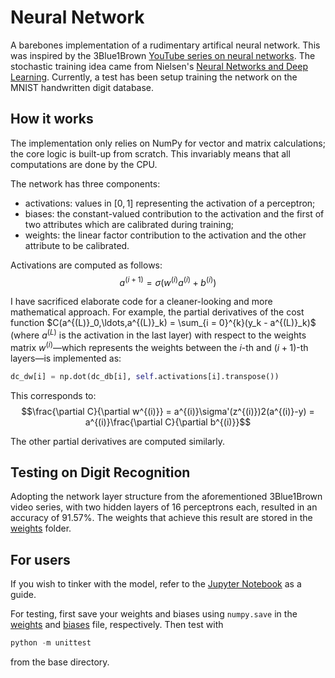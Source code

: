 # Neural Network
A barebones implementation of a rudimentary artifical neural network. This was inspired by the 3Blue1Brown [YouTube series on neural networks](https://youtube.com/playlist?list=PLZHQObOWTQDNU6R1_67000Dx_ZCJB-3pi). The stochastic training idea came from Nielsen's [Neural Networks and Deep Learning](http://neuralnetworksanddeeplearning.com). Currently, a test has been setup training the network on the MNIST handwritten digit database.

## How it works
The implementation only relies on NumPy for vector and matrix calculations; the core logic is built-up from scratch. This invariably means that all computations are done by the CPU.

The network has three components:
- activations: values in $[0,1]$ representing the activation of a perceptron;
- biases: the constant-valued contribution to the activation and the first of two attributes which are calibrated during training;
- weights: the linear factor contribution to the activation and the other attribute to be calibrated.

Activations are computed as follows: 
$$a^{(i+1)} = \sigma(w^{(i)}a^{(i)} + b^{(i)})$$

I have sacrificed elaborate code for a cleaner-looking and more mathematical approach. For example, the partial derivatives of the cost function $C(a^{(L)}_0,\ldots,a^{(L)}_k) = \sum_{i = 0}^{k}(y_k - a^{(L)}_k)$ (where $a^{(L)}$ is the activation in the last layer) with respect to the weights matrix $w^{(i)}$—which represents the weights between the $i$-th and $(i+1)$-th layers—is implemented as:
```python
dc_dw[i] = np.dot(dc_db[i], self.activations[i].transpose())
```
This corresponds to:
$$\frac{\partial C}{\partial w^{(i)}} = a^{(i)}\sigma'(z^{(i)})2(a^{(i)}-y) = a^{(i)}\frac{\partial C}{\partial b^{(i)}}$$

The other partial derivatives are computed similarly.

## Testing on Digit Recognition

Adopting the network layer structure from the aforementioned 3Blue1Brown video series, with two hidden layers of 16 perceptrons each, resulted in an accuracy of 91.57%. The weights that achieve this result are stored in the [weights](weights/) folder.

## For users
If you wish to tinker with the model, refer to the [Jupyter Notebook](digit_recognition.ipynb) as a guide.

For testing, first save your weights and biases using ```numpy.save``` in the [weights](weights/weights.npy) and [biases](weights/biases.npy) file, respectively. Then test with 
```python
python -m unittest
```
from the base directory.









